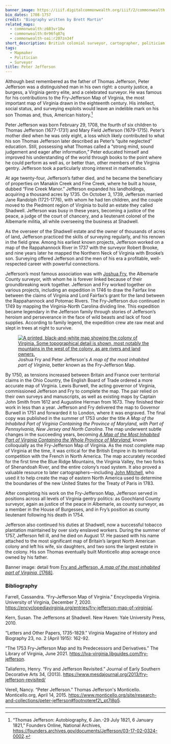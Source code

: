 ```yaml
---
banner_image: https://iiif.digitalcommonwealth.org/iiif/2/commonwealth:q524mt69t/6312,6941,8728,3981/,1200/0/default.jpg
bio_dates: 1708-1757
credit: "Biography written by Brett Martin"
related_maps:
  - commonwealth:z603vr10w
  - commonwealth:0r96fq87q
  - commonwealth-oai:r207zn34f
short_description: British colonial surveyor, cartographer, politician, and planter
tags:
  - Mapmaker
  - Politician
  - Surveyor
title: Peter Jefferson
---
```

Although best remembered as the father of Thomas Jefferson, Peter Jefferson was a distinguished man in his own right: a county justice, a burgess, a Virginia gentry elite, and a celebrated surveyor. He was famous for his contributions to the Fry-Jefferson Map of Virginia, the most important map of Virginia drawn in the eighteenth century. His intellect, social status, and surveying exploits would leave an indelible mark on his son Thomas and, thus, American history.[^1]

Peter Jefferson was born February 29, 1708, the fourth of six children to Thomas Jefferson (1677-1731) and Mary Field Jefferson (1679-1715). Peter’s mother died when he was only eight, a loss which likely contributed to what his son Thomas Jefferson later described as Peter’s “quite neglected” education. Still, possessing what Thomas called a “strong mind, sound judgement and eager after information,” Peter educated himself and improved his understanding of the world through books to the point where he could perform as well as, or better than, other members of the Virginia gentry. Jefferson took a particularly strong interest in mathematics.

At age twenty-four, Jefferson’s father died, and he became the beneficiary of properties on Manakin Creek and Fine Creek, where he built a house, dubbed “Fine Creek Manor.” Jefferson expanded his landholdings, acquiring a thousand acres by 1735. On October 3, 1739, Jefferson married Jane Randolph (1721-1776), with whom he had ten children, and the couple moved to the Piedmont region of Virginia to build an estate they called Shadwell. Jefferson was busy in these years, becoming a justice of the peace, a judge of the court of chancery, and a lieutenant colonel of the Albemarle militia, all while overseeing the business at Shadwell.

As the overseer of the Shadwell estate and the owner of thousands of acres of land, Jefferson practiced the skills of surveying regularly, and his renown in the field grew. Among his earliest known projects, Jefferson worked on a map of the Rappahannock River in 1737 with the surveyor Robert Brooke, and nine years later he mapped the Northern Neck of Virginia with Brooke’s son. Surveying offered Jefferson and the men of his era a profitable, well-respected career with powerful connections.

Jefferson’s most famous association was with [Joshua Fry](/people/joshua-fry), the Albemarle County surveyor, with whom he is forever linked because of their groundbreaking work together. Jefferson and Fry worked together on various projects, including an expedition in 1746 to draw the Fairfax line between the claims of Virginia and Lord Fairfax’s grant for the land between the Rappahannock and Potomac Rivers. The Fry-Jefferson duo continued in 1749 by mapping the Virginia-North Carolina dividing line. This expedition became legendary in the Jefferson family through stories of Jefferson’s heroism and perseverance in the face of wild beasts and lack of food supplies. According to family legend, the expedition crew ate raw meat and slept in trees at night to survive.

<figure class="table m-auto">
  <a href="/maps/commonwealth:z603vr10w">
    <img src="https://iiif.digitalcommonwealth.org/iiif/2/commonwealth:z603vr115/90,501,9046,5816/800,/0/default.jpg" alt="A printed, black-and-white map showing the colony of Virginia. Some topographical detail is shown, most notably the mountains in the west of the colony, as are rivers and land owners." />
  </a>
  <figcaption class="table-caption caption-bottom mt-0">
    Joshua Fry and Peter Jefferson&#39;s <em>A map of the most inhabited part of Virginia</em>, better known as the Fry-Jefferson Map.
  </figcaption>
</figure>

By 1750, as tensions increased between Britain and France over territorial claims in the Ohio Country, the English Board of Trade ordered a more accurate map of Virginia. Lewis Burwell, the acting governor of Virginia, commissioned Jefferson and Fry to complete the map. The pair relied on their own surveys and manuscripts, as well as existing maps by Captain John Smith from 1612 and Augustine Herman from 1673. They finished their work in less than a year. Jefferson and Fry delivered the map to Governor Burwell in 1751 and forwarded it to London, where it was engraved. The final copy was published in the summer of 1753 under the title _A Map of the Inhabited Part of Virginia Containing the Province of Maryland, with Part of Pennsylvania, New Jersey and North Carolina_. The map underwent subtle changes in the succeeding years, becoming [_A Map of the Most Inhabited Part of Virginia Containing the Whole Province of Maryland_](/maps/commonwealth:z603vr10w), known colloquially as the Fry-Jefferson Map of Virginia. As the most complete map of Virginia at the time, it was critical for the British Empire in its territorial competition with the French in North America. The map accurately recorded for the first time the Blue Ridge Mountains, the Virginia Valley, the two forks of Shenandoah River, and the entire colony’s road system. It also proved a valuable resource to later cartographers—including [John Mitchell](/people/john-mitchell), who used it to help create the map of eastern North America used to determine the boundaries of the new United States for the Treaty of Paris in 1783.

After completing his work on the Fry-Jefferson Map, Jefferson served in positions across all levels of Virginia gentry politics: as Goochland County surveyor, again as justice of the peace in Albemarle, as county surveyor, as a member in the House of Burgesses, and in Fry’s position as county lieutenant following his death in 1754.

Jefferson also continued his duties at Shadwell, now a successful tobacco plantation maintained by over sixty enslaved workers. During the summer of 1757, Jefferson fell ill, and he died on August 17. He passed with his name attached to the most significant map of Britain’s largest North American colony and left his wife, six daughters, and two sons the largest estate in the colony. His son Thomas eventually built Monticello atop acreage once owned by his father.

Banner image: detail from [Fry and Jefferson, _A map of the most inhabited part of Virginia,_ \[1768\]](/maps/commonwealth:q524mt68j).

[^1]: “Thomas Jefferson: Autobiography, 6 Jan.-29 July 1821, 6 January 1821,” Founders Online, National Archives, https://founders.archives.gov/documents/Jefferson/03-17-02-0324-0002.

### Bibliography

Farrell, Cassandra. “Fry-Jefferson Map of Virginia.” Encyclopedia Virginia. University of Virginia, December 7, 2020. https://encyclopediavirginia.org/entries/fry-jefferson-map-of-virginia/.

Kern, Susan. The Jeffersons at Shadwell. New Haven: Yale University Press, 2010.

“Letters and Other Papers, 1735-1829.” Virginia Magazine of History and Biography 23, no. 2 (April 1915): 162-92.

“The 1753 Fry-Jefferson Map and Its Predecessors and Derivatives.” The Library of Virginia, June 2021. https://lva-virginia.libguides.com/fry-jefferson.

Taliaferro, Henry. “Fry and Jefferson Revisited.” Journal of Early Southern Decorative Arts 34, (2013). https://www.mesdajournal.org/2013/fry-jefferson-revisited/

Verell, Nancy. “Peter Jefferson.” Thomas Jefferson's Monticello. Monticello.org, April 14, 2015. https://www.monticello.org/site/research-and-collections/peter-jefferson#footnoteref2\_pt7l8p5.

***
